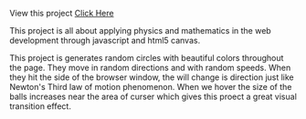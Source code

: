 
View this project <a href = "https://kumar-akash.github.io/Balls_in_the_Box/">Click Here</a>

This project is all about applying physics and mathematics in the web development through javascript and html5 canvas.

This project is generates random circles with beautiful colors throughout the page. They move in random directions and with random speeds.
When they hit the side of the browser window, the will change is direction just like Newton's Third law of motion phenomenon.
When we hover the size of the balls increases near the area of curser which gives this proect a great visual transition effect.
